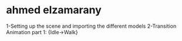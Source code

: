 # ahmed elzamarany
1-Setting up the scene and importing the different models
2-Transition Animation part 1: {Idle->Walk}